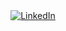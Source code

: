 <div align="center">
  <a href="https://www.linkedin.com/in/alexandre-cordeiro-moraes">
    <img src="https://img.shields.io/badge/Alexandre_Moraes-0077B5?style=for-the-badge&logo=linkedin&logoColor=white" alt="LinkedIn"/>
  </a>
</div>
